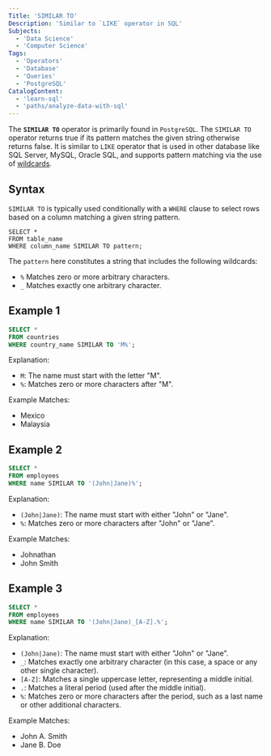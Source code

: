 ```yaml
---
Title: 'SIMILAR TO' 
Description: 'Similar to `LIKE` operator in SQL'
Subjects: 
  - 'Data Science'
  - 'Computer Science'
Tags: 
  - 'Operators'
  - 'Database'
  - 'Queries'
  - 'PostgreSQL'
CatalogContent: 
  - 'learn-sql'
  - 'paths/analyze-data-with-sql'
---
```


The **`SIMILAR TO`** operator is primarily found in `PostgreSQL`. The `SIMILAR TO` operator returns true if its pattern matches the given string otherwise returns false. It is similar to `LIKE` operator that is used in other database like SQL Server, MySQL, Oracle SQL, and supports pattern matching via the use of [wildcards](https://www.codecademy.com/resources/docs/sql/wildcards).

## Syntax

`SIMILAR TO` is typically used conditionally with a `WHERE` clause to select rows based on a column matching a given string pattern.

```pseudo
SELECT *
FROM table_name
WHERE column_name SIMILAR TO pattern;
```

The `pattern` here constitutes a string that includes the following wildcards:

- `%` Matches zero or more arbitrary characters.
- `_` Matches exactly one arbitrary character.


## Example 1

```sql
SELECT *
FROM countries
WHERE country_name SIMILAR TO 'M%';
```

Explanation:

- `M`: The name must start with the letter "M".
- `%`: Matches zero or more characters after "M".

Example Matches:

- Mexico
- Malaysia

## Example 2

```sql
SELECT *
FROM employees
WHERE name SIMILAR TO '(John|Jane)%';
```
Explanation:

- `(John|Jane)`: The name must start with either "John" or "Jane".
- `%`: Matches zero or more characters after "John" or "Jane".

Example Matches:

- Johnathan
- John Smith

## Example 3

```sql
SELECT *
FROM employees
WHERE name SIMILAR TO '(John|Jane)_[A-Z].%';
```
Explanation:

- `(John|Jane)`: The name must start with either "John" or "Jane".
- `_`: Matches exactly one arbitrary character (in this case, a space or any other single character).
- `[A-Z]`: Matches a single uppercase letter, representing a middle initial.
- `.`: Matches a literal period (used after the middle initial).
- `%`: Matches zero or more characters after the period, such as a last name or other additional characters.

Example Matches:

- John A. Smith
- Jane B. Doe
